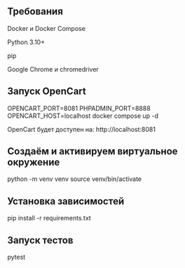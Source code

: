 ## Требования

Docker и Docker Compose

Python 3.10+

pip

Google Chrome и chromedriver

## Запуск OpenCart

OPENCART_PORT=8081 PHPADMIN_PORT=8888 OPENCART_HOST=localhost docker compose up -d

OpenCart будет доступен на: http://localhost:8081

## Создаём и активируем виртуальное окружение

python -m venv venv
source venv/bin/activate 

## Установка зависимостей

pip install -r requirements.txt

## Запуск тестов

pytest
